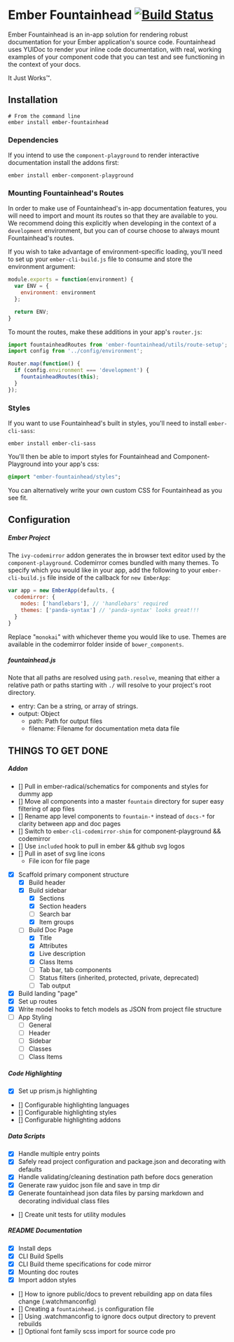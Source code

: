 # Ember Fountainhead [![Build Status](https://travis-ci.org/healthsparq/ember-fountainhead.svg?branch=develop)](https://travis-ci.org/healthsparq/ember-fountainhead)

Ember Fountainhead is an in-app solution for rendering robust documentation for
your Ember application's source code. Fountainhead uses YUIDoc to render your
inline code documentation, with real, working examples of your component code
that you can test and see functioning in the context of your docs.

It Just Works™.

## Installation

```
# From the command line
ember install ember-fountainhead
```

### Dependencies

If you intend to use the `component-playground` to render interactive documentation install the addons first:

```
ember install ember-component-playground
```

### Mounting Fountainhead's Routes

In order to make use of Fountainhead's in-app documentation features, you will
need to import and mount its routes so that they are available to you. We recommend
doing this explicitly when developing in the context of a `development` environment,
but you can of course choose to always mount Fountainhead's routes.

If you wish to take advantage of environment-specific loading, you'll need to
set up your `ember-cli-build.js` file to consume and store the environment argument:

```javascript
module.exports = function(environment) {
  var ENV = {
    environment: environment
  };

  return ENV;
}
```

To mount the routes, make these additions in your app's `router.js`:

```javascript
import fountainheadRoutes from 'ember-fountainhead/utils/route-setup';
import config from '../config/environment';

Router.map(function() {
  if (config.environment === 'development') {
    fountainheadRoutes(this);
  }
});
```

### Styles

If you want to use Fountainhead's built in styles, you'll need to install `ember-cli-sass`:

```
ember install ember-cli-sass
```

You'll then be able to import styles for Fountainhead and Component-Playground into your app's css:

```sass
@import "ember-fountainhead/styles";
```

You can alternatively write your own custom CSS for Fountainhead as you see fit.

## Configuration

##### Ember Project

The `ivy-codemirror` addon generates the in browser text editor used by the `component-playground`.
Codemirror comes bundled with many themes. To specify which you would like in
your app, add the following to your `ember-cli-build.js` file inside of the
callback for `new EmberApp`:

```javascript
var app = new EmberApp(defaults, {
  codemirror: {
    modes: ['handlebars'], // 'handlebars' required
    themes: ['panda-syntax'] // 'panda-syntax' looks great!!!
  }
}
```

Replace "`monokai`" with whichever theme you would like to use. Themes are available
in the codemirror folder inside of `bower_components`.

##### fountainhead.js
Note that all paths are resolved using `path.resolve`, meaning that either a relative path or paths starting with `./` will resolve to your project's root directory.

- entry: Can be a string, or array of strings.
- output: Object
  - path: Path for output files
  - filename: Filename for documentation meta data file


## THINGS TO GET DONE

##### Addon
- [] Pull in ember-radical/schematics for components and styles for dummy app
- [] Move all components into a master `fountain` directory for super easy filtering of app files
- [] Rename app level components to `fountain-*` instead of `docs-*` for clarity between app and doc pages
- [] Switch to `ember-cli-codemirror-shim` for component-playground && codemirror
- [] Use `included` hook to pull in ember && github svg logos
- [] Pull in aset of svg line icons
  - File icon for file page
- [x] Scaffold primary component structure
  - [x] Build header
  - [x] Build sidebar
    - [x] Sections
    - [x] Section headers
    - [ ] Search bar
    - [x] Item groups
  - [ ] Build Doc Page
    - [x] Title
    - [x] Attributes
    - [x] Live description
    - [x] Class Items
    - [ ] Tab bar, tab components
    - [ ] Status filters (inherited, protected, private, deprecated)
    - [ ] Tab output
- [x] Build landing "page"
- [x] Set up routes
- [x] Write model hooks to fetch models as JSON from project file structure
- [ ] App Styling
  - [ ] General
  - [ ] Header
  - [ ] Sidebar
  - [ ] Classes
  - [ ] Class Items

##### Code Highlighting
- [x] Set up prism.js highlighting
- [] Configurable highlighting languages
- [] Configurable highlighting styles
- [] Configurable highlighting addons

##### Data Scripts
- [x] Handle multiple entry points
- [x] Safely read project configuration and package.json and decorating with defaults
- [x] Handle validating/cleaning destination path before docs generation
- [x] Generate raw yuidoc json file and save in tmp dir
- [x] Generate fountainhead json data files by parsing markdown and decorating individual class files
- [] Create unit tests for utility modules

##### README Documentation
- [x] Install deps
- [x] CLI Build Spells
- [x] CLI Build theme specifications for code mirror
- [x] Mounting doc routes
- [x] Import addon styles
- [] How to ignore public/docs to prevent rebuilding app on data files change (.watchmanconfig)
- [] Creating a `fountainhead.js` configuration file
- [] Using .watchmanconfig to ignore docs output directory to prevent rebuilds
- [] Optional font family scss import for source code pro
